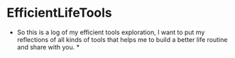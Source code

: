 # EfficientLifeTools

* So this is a log of my efficient tools exploration, I want to put my reflections of all kinds of tools that helps me to build a better life routine and share with you. *
